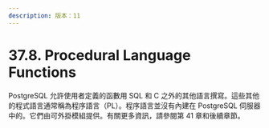 ```yaml
---
description: 版本：11
---
```


# 37.8. Procedural Language Functions

PostgreSQL 允許使用者定義的函數用 SQL 和 C 之外的其他語言撰寫。這些其他的程式語言通常稱為程序語言（PL）。程序語言並沒有內建在 PostgreSQL 伺服器中的。它們由可外掛模組提供。有關更多資訊，請參閱第 41 章和後續章節。

